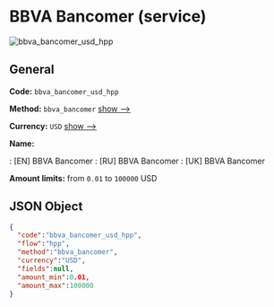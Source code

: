 
# BBVA Bancomer (service) 
![bbva_bancomer_usd_hpp](https://static.openfintech.io/payment_methods/bbva_bancomer_usd_hpp/logo.svg?w=400&c=v0.59.26#w200)  

## General 
 
**Code:** `bbva_bancomer_usd_hpp` 
 
**Method:** `bbva_bancomer` 
 [show -->](/payment-methods/bbva_bancomer/) 
 
**Currency:** `USD` [show -->](/currencies/USD/) 
 
**Name:** 
 
:	[EN] BBVA Bancomer 
:	[RU] BBVA Bancomer 
:	[UK] BBVA Bancomer 
 
**Amount limits:** from `0.01` to `100000` USD 

## JSON Object 

```json
{
  "code":"bbva_bancomer_usd_hpp",
  "flow":"hpp",
  "method":"bbva_bancomer",
  "currency":"USD",
  "fields":null,
  "amount_min":0.01,
  "amount_max":100000
}
```  
